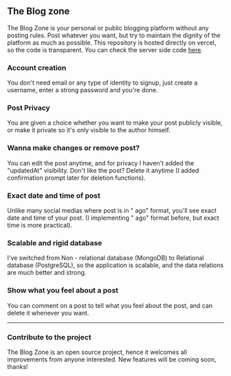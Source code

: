 ## The Blog zone
The Blog Zone is your personal or public blogging platform without any posting rules. Post whatever you want, but try to maintain the dignity of the platform as much as possible. This repository is hosted directly on vercel, so the code is transparent. You can check the server side code <a href="https://github.com/nitin-is-me/the-blog-zone-server/">here</a>.
### Account creation
You don't need email or any type of identity to signup, just create a username, enter a strong password and you're done.
### Post Privacy
You are given a choice whether you want to make your post publicly visible, or make it private so it's only visible to the author himself.
### Wanna make changes or remove post?
You can edit the post anytime, and for privacy I haven't added the "updatedAt" visibility. Don't like the post? Delete it anytime (I added confirmation prompt later for deletion functions).
### Exact date and time of post
Unlike many social medias where post is in "<time> ago" format, you'll see exact date and time of your post. (I implementing "<time> ago" format before, but exact time is more practical).
### Scalable and rigid database
I've switched from Non - relational database (MongoDB) to Relational database (PostgreSQL), so the application is scalable, and the data relations are much better and strong.
### Show what you feel about a post
You can comment on a post to tell what you feel about the post, and can delete it whenever you want.

--------------
### Contribute to the project
The Blog Zone is an open source project, hence it welcomes all improvements from anyone interested. New features will be coming soon, thanks!
